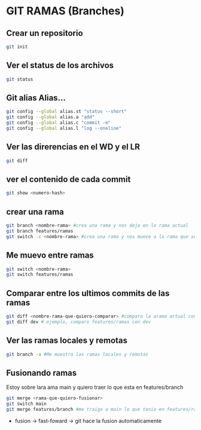 # GIT RAMAS (Branches)

## Crear un repositorio

```sh
git init
```

## Ver el status de los archivos 

```sh
git status
```

## Git alias Alias...

```sh
git config --global alias.st "status --short"
git config --global alias.a "add"
git config --global alias.c "commit -m"
git config --global alias.l "log --oneline"
```
 
## Ver las direrencias en el WD y el LR

```sh
git diff
```

## ver el contenido de cada commit 
``` sh
git show <numero-hash>
```
## crear una rama

```sh
git branch <nombre-rama> #crea una rama y nos deja en la rama actual
git branch features/ramas
git switch -c <nombre-rama> #crea una rama y nos mueve a la rama que se creo
```

## Me muevo entre ramas
```sh
git switch <nombre-rama>
git switch features/ramas
```

## Comparar entre los ultimos commits de las ramas

```sh
git diff <nombre-rama-que-quiero-comparar> #comparo la arama actual contra la rama que indico
git diff dev # ejemplo, comparo features/ramas con dev
```
## Ver las ramas locales y remotas
```sh
git branch -a #Me muestra las ramas locales y remotas
```
## Fusionando ramas
Estoy sobre lara ama main y quiero traer lo que esta en features/branch
```sh
git merge <rama-que-quiero-fusionar>
git switch main
git merge features/branch #me traigo a main lo que tenia en features/ramas
```
* fusion -> fast-foward -> git hace la fusion automaticamente


